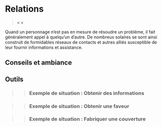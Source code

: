# Relations
> «  »

> 


Quand un personnage n’est pas en mesure de résoudre un problème, il fait généralement appel à quelqu’un d’autre. De nombreux solaires se sont ainsi construit de formidables réseaux de contacts et autres alliés susceptible de leur fournir informations et assistance.

## Conseils et ambiance
## Outils

>> ### Exemple de situation : Obtenir des informations
>>  <p class="encart__texte">

>>  </p>

>> ### Exemple de situation : Obtenir une faveur
>>  <p class="encart__texte">

>>  </p>

>> ### Exemple de situation : Fabriquer une couverture
>>  <p class="encart__texte">

>>  </p>